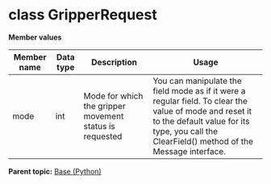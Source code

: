 # class GripperRequest

 **Member values** 

|Member name|Data type|Description|Usage|
|-----------|---------|-----------|-----|
|mode|int|Mode for which the gripper movement status is requested|You can manipulate the field mode as if it were a regular field. To clear the value of mode and reset it to the default value for its type, you call the ClearField\(\) method of the Message interface.|

**Parent topic:** [Base \(Python\)](../../summary_pages/Base.md)

